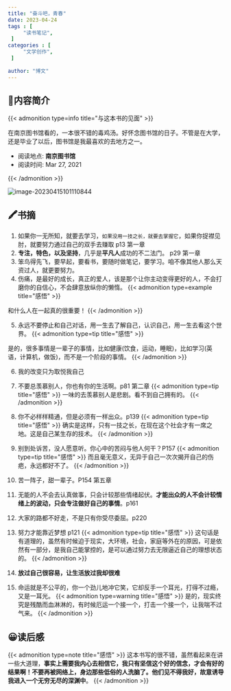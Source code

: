 ```yaml
---
title: "奋斗吧，青春"
date: 2023-04-24
tags : [                                    
     "读书笔记",
 ]
categories : [                              
     "文学创作",
 ]
 
author: "博文" 
---
```


## 📜**内容简介**

{{< admonition type=info title="与这本书的见面"  >}}

 在南京图书馆看的，一本很不错的毒鸡汤。好怀念图书馆的日子。不管是在大学，还是毕业了以后，图书馆是我最喜欢的去地方之一。

- 阅读地点:  **南京图书馆**
- 阅读时间: Mar 27, 2021

{{< /admonition >}}

![image-20230415101110844](/读书笔记/20230424120858.png)

## 🖍️书摘

1.  如果你一无所知，就要去学习，`如果没用一技之长，就要去掌握它`，如果你捉襟见肘，就要努力通过自己的双手去赚取 p13 第一章
2. **专注，特色，以及坚持**，几乎是**平凡人**成功的不二法门。 p29 第一章
3.  笨鸟得先飞，要早起，要看书，要随时做笔记，要学习。咱不像其他人那么天资过人，就更要努力。
4.  伤痛，是最好的成长，真正的爱人，该是那个让你主动变得更好的人，不会打磨你的自信心，不会肆意放纵你的懒惰。
   {{< admonition type=example  title="感悟"  >}}
   
   和什么人在一起真的很重要！
   {{< /admonition >}}

5.  永远不要停止和自己对话，用一生去了解自己，认识自己，用一生去看这个世界。
   {{< admonition type=tip title="感悟"  >}}

   是的，很多事情是一辈子的事情，比如健康(饮食，运动，睡眠)，比如学习(英语，计算机，做饭)，而不是一个阶段的事情。
   {{< /admonition >}}

6.  我的改变只为取悦我自己
7.  不要总羡慕别人，你也有你的生活啊。p81 第二章
   {{< admonition type=tip title="感悟"  >}}
一味的去羡慕别人是悲剧。看不到自己拥有的。
   {{< /admonition >}}
8.  你不必样样精通，但是必须有一样出众。p139
   {{< admonition type=tip title="感悟"  >}}
确实是这样，只有一技之长，在现在这个社会才有一席之地。这是自己某生存的技术。
   {{< /admonition >}}
9.  别到处诉苦，没人愿意听。你心中的苦闷与他人何干？P157
   {{< admonition type=tip title="感悟"  >}}
而且毫无意义，无异于自己一次次揭开自己的伤疤，永远都好不了。
   {{< /admonition >}}
10.  苦一阵子，甜一辈子。P154 第五章


12.  无能的人不会去认真做事，只会计较那些情绪起伏。**才能出众的人不会计较情绪上的波动，只会专注做好自己的事情**。p161
13.  大家的路都不好走，不是只有你受尽委屈。p220
14.  努力才能靠近梦想 p121
   {{< admonition type=tip title="感悟"  >}}
这句话是有道理的，虽然有时候迫于现实，大环境，社会，家庭等外在的原因，可是依然有一部分，是我自己能掌控的，是可以通过努力去无限逼近自己的理想状态的。
   {{< /admonition >}}
14.  **放过自己很容易，让生活放过我却很难**
15.  命运就是不公平的，你一个劲儿地冲它笑，它却反手一个耳光，打得不过瘾，又是一耳光。
  {{< admonition type=warning title="感悟"  >}}
是的，现实终究是残酷而血淋淋的，有时候厄运一个接一个，打击一个接一个，让我喘不过气来。
   {{< /admonition >}}


## 😀读后感

{{< admonition type=note title="感悟"  >}}
这本书写的很不错，虽然看起来在讲一些大道理，**事实上需要我内心去相信它，我只有坚信这个好的信念，才会有好的结果啊！不要再被网络上，身边那些低俗的人洗脑了。他们见不得我好，故意诱导我进入一个无穷无尽的深渊中**。
{{< /admonition >}}

